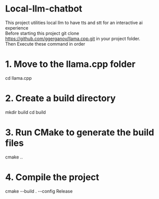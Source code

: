 # Local-llm-chatbot
This project utilities local llm to have tts and stt for an interactive ai experience
<br>
Before starting this project git clone https://github.com/ggerganov/llama.cpp.git in your project folder.
<br>
Then Execute these command in order 

# 1. Move to the llama.cpp folder
cd llama.cpp

# 2. Create a build directory
mkdir build
cd build

# 3. Run CMake to generate the build files
cmake ..

# 4. Compile the project
cmake --build . --config Release

